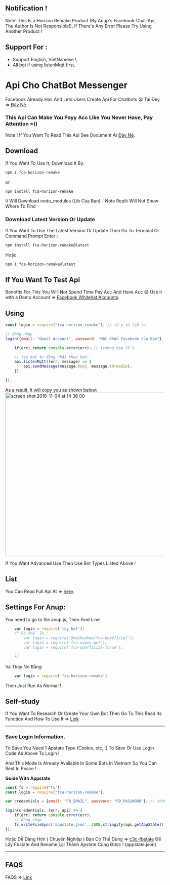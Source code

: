 ## Notification !

Note! This Is a Horizon Remake Product (By Anup's Facebook-Chat-Api, The Author Is Not Responsible!), If There's Any Error Please Try Using Another Product !

## Support For : 

+ Support English, VietNamese !,
+ All bot if using listenMqtt first.

# Api Cho ChatBot Messenger

Facebook Already Has And Lets Users Create Api For Chatbots 😪 Tại Đey => [Đây Nè](https://developers.facebook.com/docs/messenger-platform).

### This Api Can Make You Payy Acc Like You Never Have, Pay Attention =))

Note ! If You Want To Read This Api See Document At [Đây Nè](https://github.com/Schmavery/facebook-chat-api).

## Download 

If You Want To Use It, Download It By:
```bash
npm i fca-horizon-remake
```
or
```bash
npm install fca-horizon-remake
```

It Will Download node_modules (Lib Của Bạn) - Note Replit Will Not Show Where To Find
### Download Latest Version Or Update
If You Want To Use The Latest Version Or Update Then Go To Terminal Or Command Prompt Enter :
```bash
npm install fca-horizon-remake@latest
```
Hoặc
```bash
npm i fca-horizon-remake@latest
```

## If You Want To Test Api 

Benefits For This You Will Not Spend Time Pay Acc And Have Acc 😪
Use it with a Demo Account => [Facebook Whitehat Accounts](https://www.facebook.com/whitehat/accounts/).

## Using

```javascript
const login = require("fca-horizon-remake"); // lấy từ lib ra 

// đăng nhập
login({email: "Gmail Account", password: "Mật Khẩu Facebook Của Bạn"}, (err, api) => {

    if(err) return console.error(err); // trường hợp lỗi

    // tạo bot tự động nhái theo bạn:
    api.listenMqtt((err, message) => {
        api.sendMessage(message.body, message.threadID);
    });

});
```

As a result, it will copy you as shown below:
<img width="517" alt="screen shot 2016-11-04 at 14 36 00" src="https://cloud.githubusercontent.com/assets/4534692/20023545/f8c24130-a29d-11e6-9ef7-47568bdbc1f2.png">

If You Want Advanced Use Then Use Bot Types Listed Above !

## List

You Can Read Full Api At => [here](DOCS.md).

## Settings For Anup: 

You need to go to file anup.js, Then Find Line
```js
    var login = require('tùy bot'); 
    /* Có thể là :
        var login = require('@maihuybao/fca-Unofficial');
        var login = require('fca-xuyen-get');
        var login = require('fca-unofficial-force');
    ...   
    */
```

Và Thay Nó Bằng:

```js
    var login = require('fca-horizon-remake')
```

Then Just Run As Normal  !

## Self-study

If You Want To Research Or Create Your Own Bot Then Go To This Read Its Function And How To Use It => [Link](https://github.com/Schmavery/facebook-chat-api#Unofficial%20Facebook%20Chat%20API)

------------------------------------

### Save Login Information.

To Save You Need 1 Apstate Type (Cookie, etc,..) To Save Or Use Login Code As Above To Login !

And This Mode Is Already Available In Some Bots In Vietnam So You Can Rest In Peace !

__Guide With Appstate__

```js
const fs = require("fs");
const login = require("fca-horizon-remake");

var credentials = {email: "FB_EMAIL", password: "FB_PASSWORD"}; // thông tin tk

login(credentials, (err, api) => {
    if(err) return console.error(err);
    // đăng nhập
    fs.writeFileSync('appstate.json', JSON.stringify(api.getAppState(), null,'\t')); //tạo appstate
});
```

Hoặc Dễ Dàng Hơn ( Chuyên Nghiệp ) Bạn Có Thể Dùng => [c3c-fbstate](https://github.com/c3cbot/c3c-fbstate) Để Lấy Fbstate And Rename Lại Thành Apstate Cũng Được ! (appstate.json)

------------------------------------

## FAQS

FAQS => [Link](https://github.com/Schmavery/facebook-chat-api#FAQS)
